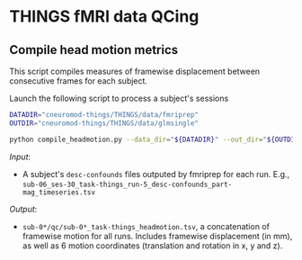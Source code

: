 THINGS fMRI data QCing
================================

## Compile head motion metrics

This script compiles measures of framewise displacement between consecutive frames for each subject.

Launch the following script to process a subject's sessions
```bash
DATADIR="cneuromod-things/THINGS/data/fmriprep"
OUTDIR="cneuromod-things/THINGS/data/glmsingle"

python compile_headmotion.py --data_dir="${DATADIR}" --out_dir="${OUTDIR}" --sub="01"
```


*Input*:

- A subject's ``desc-confounds`` files outputed by fmriprep for each run. E.g., ``sub-06_ses-30_task-things_run-5_desc-confounds_part-mag_timeseries.tsv``

*Output*:

- ``sub-0*/qc/sub-0*_task-things_headmotion.tsv``, a concatenation of framewise motion for all runs. Includes framewise displacement (in mm), as well as 6 motion coordinates (translation and rotation in x, y and z).
